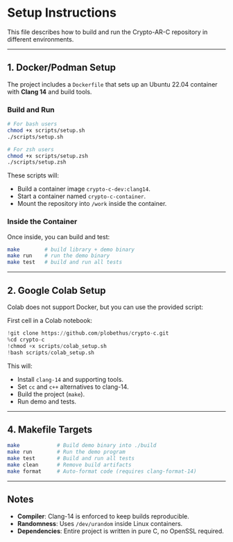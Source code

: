 # Setup Instructions

This file describes how to build and run the Crypto-AR-C repository in different environments.

---

## 1. Docker/Podman Setup

The project includes a `Dockerfile` that sets up an Ubuntu 22.04 container with **Clang 14** and build tools.

### Build and Run

```bash
# For bash users
chmod +x scripts/setup.sh
./scripts/setup.sh

# For zsh users
chmod +x scripts/setup.zsh
./scripts/setup.zsh
```

These scripts will:

* Build a container image `crypto-c-dev:clang14`.
* Start a container named `crypto-c-container`.
* Mount the repository into `/work` inside the container.

### Inside the Container

Once inside, you can build and test:

```bash
make        # build library + demo binary
make run    # run the demo binary
make test   # build and run all tests
```

---

## 2. Google Colab Setup

Colab does not support Docker, but you can use the provided script:

First cell in a Colab notebook:

```python
!git clone https://github.com/plobethus/crypto-c.git
%cd crypto-c
!chmod +x scripts/colab_setup.sh
!bash scripts/colab_setup.sh
```

This will:

* Install `clang-14` and supporting tools.
* Set `cc` and `c++` alternatives to clang-14.
* Build the project (`make`).
* Run demo and tests.

---

## 4. Makefile Targets

```bash
make            # Build demo binary into ./build
make run        # Run the demo program
make test       # Build and run all tests
make clean      # Remove build artifacts
make format     # Auto-format code (requires clang-format-14)
```

---

## Notes

* **Compiler**: Clang-14 is enforced to keep builds reproducible.
* **Randomness**: Uses `/dev/urandom` inside Linux containers.
* **Dependencies**: Entire project is written in pure C, no OpenSSL required.
